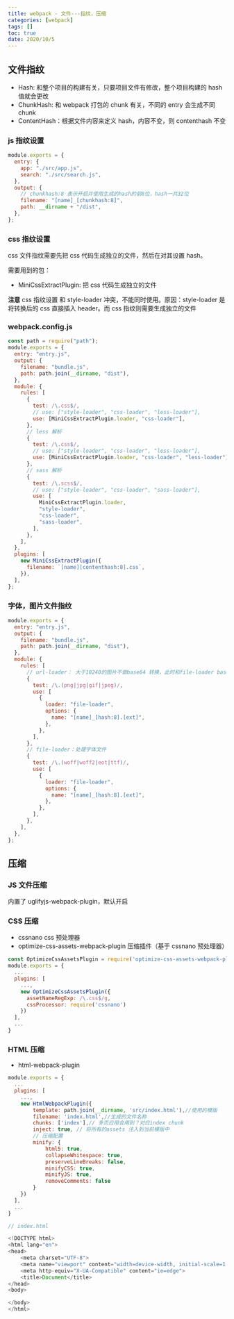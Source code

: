 ```yaml
---
title: webpack - 文件---指纹，压缩
categories: [webpack]
tags: []
toc: true
date: 2020/10/5
---
```


## 文件指纹

- Hash: 和整个项目的构建有关，只要项目文件有修改，整个项目构建的 hash 值就会更改
- ChunkHash: 和 webpack 打包的 chunk 有关，不同的 entry 会生成不同 chunk
- ContentHash：根据文件内容来定义 hash，内容不变，则 contenthash 不变

### js 指纹设置

```js
module.exports = {
  entry: {
    app: "./src/app.js",
    search: "./src/search.js",
  },
  output: {
    // chunkhash:8 表示开启并使用生成的hash的前8位，hash一共32位
    filename: "[name]_[chunkhash:8]",
    path: __dirname + "/dist",
  },
};
```

### css 指纹设置

css 文件指纹需要先把 css 代码生成独立的文件，然后在对其设置 hash。

需要用到的包：

- MiniCssExtractPlugin: 把 css 代码生成独立的文件

**注意**
css 指纹设置 和 style-loader 冲突，不能同时使用。原因：style-loader 是将转换后的 css 直接插入 header。而 css 指纹则需要生成独立的文件

### webpack.config.js

```js
const path = require("path");
module.exports = {
  entry: "entry.js",
  output: {
    filename: "bundle.js",
    path: path.join(__dirname, "dist"),
  },
  module: {
    rules: [
      {
        test: /\.css$/,
        // use: ["style-loader", "css-loader", "less-loader"],
        use: [MiniCssExtractPlugin.loader, "css-loader"],
      },
      // less 解析
      {
        test: /\.css$/,
        // use: ["style-loader", "css-loader", "less-loader"],
        use: [MiniCssExtractPlugin.loader, "css-loader", "less-loader"],
      },
      // sass 解析
      {
        test: /\.scss$/,
        // use: ["style-loader", "css-loader", "sass-loader"],
        use: [
          MiniCssExtractPlugin.loader,
          "style-loader",
          "css-loader",
          "sass-loader",
        ],
      },
    ],
  },
  plugins: [
    new MiniCssExtractPlugin({
      filename: `[name][contenthash:8].css`,
    }),
  ],
};
```

### 字体，图片文件指纹

```js
module.exports = {
  entry: "entry.js",
  output: {
    filename: "bundle.js",
    path: path.join(__dirname, "dist"),
  },
  module: {
    rules: [
      // url-loader： 大于10240的图片不做base64 转换，此时和file-loader base64转换
      {
        test: /\.(png|jpg|gif|jpeg)/,
        use: [
          {
            loader: "file-loader",
            options: {
              name: "[name]_[hash:8].[ext]",
            },
          },
        ],
      },
      // file-loader：处理字体文件
      {
        test: /\.(woff|woff2|eot|ttf)/,
        use: [
          {
            loader: "file-loader",
            options: {
              name: "[name]_[hash:8].[ext]",
            },
          },
        ],
      },
    ],
  },
};
```

## 压缩

### JS 文件压缩

内置了 uglifyjs-webpack-plugin，默认开启

### CSS 压缩

- cssnano css 预处理器
- optimize-css-assets-webpack-plugin 压缩插件（基于 cssnano 预处理器）

```js
const OptimizeCssAssetsPlugin = require('optimize-css-assets-webpack-plugin')
module.exports = {
  ...
  plugins: [
    ...,
    new OptimizeCssAssetsPlugin({
      assetNameRegExp: /\.css$/g,
      cssProcessor: require('cssnano')
    })
  ],
  ...
}
```

### HTML 压缩

- html-webpack-plugin

```js
module.exports = {
  ...
  plugins: [
    ...,
    new HtmlWebpackPlugin({
        template: path.join(__dirname, 'src/index.html'),//使用的模版
        filename: 'index.html',//生成的文件名称
        chunks: ['index'],// 多页应用会用到？对应index chunk
        inject: true, // 将所有的assets 注入到当前模版中
        // 压缩配置
        minify: {
            html5: true,
            collapseWhitespace: true,
            preserveLineBreaks: false,
            minifyCSS: true,
            minifyJS: true,
            removeComments: false
        }
    })
  ],
  ...
}

// index.html

<!DOCTYPE html>
<html lang="en">
<head>
    <meta charset="UTF-8">
    <meta name="viewport" content="width=device-width, initial-scale=1.0">
    <meta http-equiv="X-UA-Compatible" content="ie=edge">
    <title>Document</title>
</head>
<body>

</body>
</html>
```
